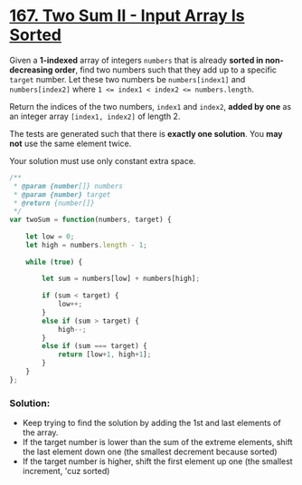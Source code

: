 # [167. Two Sum II - Input Array Is Sorted](https://leetcode.com/problems/two-sum-ii-input-array-is-sorted/?envType=study-plan&id=algorithm-i)

Given a **1-indexed** array of integers `numbers` that is already **sorted in non-decreasing order**, find two numbers such that they add up to a specific `target` number. Let these two numbers be `numbers[index1]` and `numbers[index2]` where `1 <= index1 < index2 <= numbers.length`.

Return the indices of the two numbers, `index1` and `index2`, **added by one** as an integer array `[index1, index2]` of length 2.

The tests are generated such that there is **exactly one solution**. You **may not** use the same element twice.

Your solution must use only constant extra space.

```javascript
/**
 * @param {number[]} numbers
 * @param {number} target
 * @return {number[]}
 */
var twoSum = function(numbers, target) {
    
    let low = 0;
    let high = numbers.length - 1;
    
    while (true) {
        
        let sum = numbers[low] + numbers[high];
        
        if (sum < target) {
            low++;
        }
        else if (sum > target) {
            high--;
        }
        else if (sum === target) {
            return [low+1, high+1];
        }
    }
};
```

### Solution:

- Keep trying to find the solution by adding the 1st and last elements of the array.
- If the target number is lower than the sum of the extreme elements, shift the last element down one (the smallest decrement because sorted)
- If the target number is higher, shift the first element up one (the smallest increment, 'cuz sorted)
